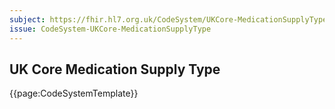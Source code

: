 ```yaml
---
subject: https://fhir.hl7.org.uk/CodeSystem/UKCore-MedicationSupplyType
issue: CodeSystem-UKCore-MedicationSupplyType
---
```

## UK Core Medication Supply Type

{{page:CodeSystemTemplate}}